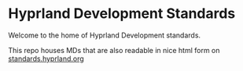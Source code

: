 # Hyprland Development Standards

Welcome to the home of Hyprland Development standards.

This repo houses MDs that are also readable in nice html form on [standards.hyprland.org](https://standards.hyprland.org)

